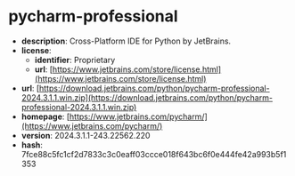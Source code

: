 # pycharm-professional

- **description**: Cross-Platform IDE for Python by JetBrains.
- **license**:
  - **identifier**: Proprietary
  - **url**: [https://www.jetbrains.com/store/license.html](https://www.jetbrains.com/store/license.html)
- **url**: [https://download.jetbrains.com/python/pycharm-professional-2024.3.1.1.win.zip](https://download.jetbrains.com/python/pycharm-professional-2024.3.1.1.win.zip)
- **homepage**: [https://www.jetbrains.com/pycharm/](https://www.jetbrains.com/pycharm/)
- **version**: 2024.3.1.1-243.22562.220
- **hash**: 7fce88c5fc1cf2d7833c3c0eaff03ccce018f643bc6f0e444fe42a993b5f1353

